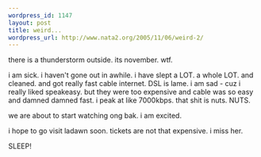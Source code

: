 ```yaml
--- 
wordpress_id: 1147
layout: post
title: weird...
wordpress_url: http://www.nata2.org/2005/11/06/weird-2/
---
```

there is a thunderstorm outside.  its november. wtf. 

i am sick. i haven't gone out in awhile. i have slept a LOT. a whole LOT. and cleaned. and got really fast cable internet. DSL is lame. i am sad - cuz i really liked speakeasy. but they were too expensive and cable was so easy and damned damned fast. i peak at like 7000kbps. that shit is nuts. NUTS. 

we are about to start watching ong bak. i am excited. 

i hope to go visit ladawn soon. tickets are not that expensive. i miss her. 

SLEEP!
